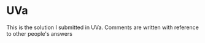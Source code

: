 # UVa

This is the solution I submitted in UVa.
Comments are written with reference to other people's answers
